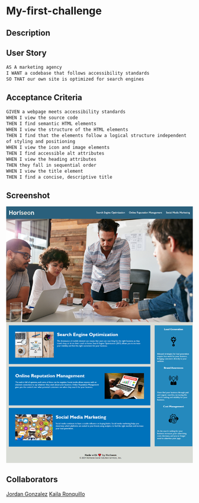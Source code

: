 # My-first-challenge

## Description

## User Story

```
AS A marketing agency
I WANT a codebase that follows accessibility standards
SO THAT our own site is optimized for search engines
```

## Acceptance Criteria

```
GIVEN a webpage meets accessibility standards
WHEN I view the source code
THEN I find semantic HTML elements
WHEN I view the structure of the HTML elements
THEN I find that the elements follow a logical structure independent of styling and positioning
WHEN I view the icon and image elements
THEN I find accessible alt attributes
WHEN I view the heading attributes
THEN they fall in sequential order
WHEN I view the title element
THEN I find a concise, descriptive title
```

## Screenshot

![screenshotofwebsite](./assets/images/screenshot-of-website.png)

## Collaborators

[Jordan Gonzalez](https://github.com/JordanGWiz)
[Kaila Ronquillo](https://github.com/girlnotfound)
